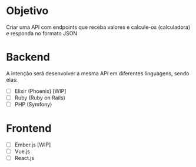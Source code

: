# Objetivo

Criar uma API com endpoints que receba valores e calcule-os (calculadora) e responda no formato JSON

# Backend

A intenção será desenvolver a mesma API em diferentes linguagens, sendo elas: 

- [ ] Elixir (Phoenix) [WIP]
- [ ] Ruby (Ruby on Rails)
- [ ] PHP (Symfony)

# Frontend

- [ ] Ember.js [WIP]
- [ ] Vue.js
- [ ] React.js
